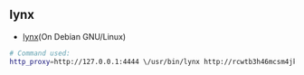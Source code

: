 ## lynx

  * [lynx](https://github.com/eyedeekay/lynx)(On Debian GNU/Linux)

```sh
# Command used:
http_proxy=http://127.0.0.1:4444 \/usr/bin/lynx http://rcwtb3h46mcsm4jkpg5buinikn3oxc7j54wgokxuupmyquifhuvq.b32.i2p/
```
